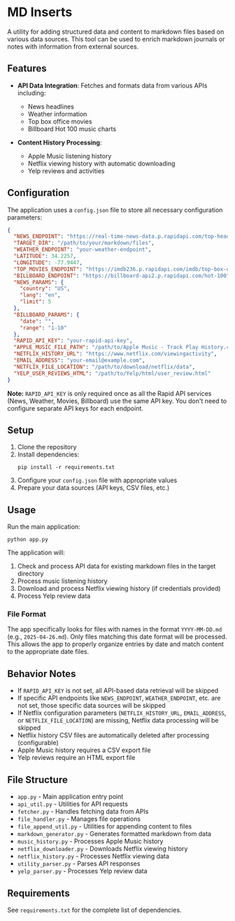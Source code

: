 # MD Inserts

A utility for adding structured data and content to markdown files based on various data sources. This tool can be used to enrich markdown journals or notes with information from external sources.

## Features

- **API Data Integration**: Fetches and formats data from various APIs including:

  - News headlines
  - Weather information
  - Top box office movies
  - Billboard Hot 100 music charts

- **Content History Processing**:
  - Apple Music listening history
  - Netflix viewing history with automatic downloading
  - Yelp reviews and activities

## Configuration

The application uses a `config.json` file to store all necessary configuration parameters:

```json
{
  "NEWS_ENDPOINT": "https://real-time-news-data.p.rapidapi.com/top-headlines",
  "TARGET_DIR": "/path/to/your/markdown/files",
  "WEATHER_ENDPOINT": "your-weather-endpoint",
  "LATITUDE": 34.2257,
  "LONGITUDE": -77.9447,
  "TOP_MOVIES_ENDPOINT": "https://imdb236.p.rapidapi.com/imdb/top-box-office",
  "BILLBOARD_ENDPOINT": "https://billboard-api2.p.rapidapi.com/hot-100",
  "NEWS_PARAMS": {
    "country": "US",
    "lang": "en",
    "limit": 5
  },
  "BILLBOARD_PARAMS": {
    "date": "",
    "range": "1-10"
  },
  "RAPID_API_KEY": "your-rapid-api-key",
  "APPLE_MUSIC_FILE_PATH": "/path/to/Apple Music - Track Play History.csv",
  "NETFLIX_HISTORY_URL": "https://www.netflix.com/viewingactivity",
  "EMAIL_ADDRESS": "your-email@example.com",
  "NETFLIX_FILE_LOCATION": "/path/to/download/netflix/data",
  "YELP_USER_REVIEWS_HTML": "/path/to/Yelp/html/user_review.html"
}
```

**Note:** `RAPID_API_KEY` is only required once as all the Rapid API services (News, Weather, Movies, Billboard) use the same API key. You don't need to configure separate API keys for each endpoint.

## Setup

1. Clone the repository
2. Install dependencies:
   ```
   pip install -r requirements.txt
   ```
3. Configure your `config.json` file with appropriate values
4. Prepare your data sources (API keys, CSV files, etc.)

## Usage

Run the main application:

```
python app.py
```

The application will:

1. Check and process API data for existing markdown files in the target directory
2. Process music listening history
3. Download and process Netflix viewing history (if credentials provided)
4. Process Yelp review data

### File Format

The app specifically looks for files with names in the format `YYYY-MM-DD.md` (e.g., `2025-04-26.md`). Only files matching this date format will be processed. This allows the app to properly organize entries by date and match content to the appropriate date files.

## Behavior Notes

- If `RAPID_API_KEY` is not set, all API-based data retrieval will be skipped
- If specific API endpoints like `NEWS_ENDPOINT`, `WEATHER_ENDPOINT`, etc. are not set, those specific data sources will be skipped
- If Netflix configuration parameters (`NETFLIX_HISTORY_URL`, `EMAIL_ADDRESS`, or `NETFLIX_FILE_LOCATION`) are missing, Netflix data processing will be skipped
- Netflix history CSV files are automatically deleted after processing (configurable)
- Apple Music history requires a CSV export file
- Yelp reviews require an HTML export file

## File Structure

- `app.py` - Main application entry point
- `api_util.py` - Utilities for API requests
- `fetcher.py` - Handles fetching data from APIs
- `file_handler.py` - Manages file operations
- `file_append_util.py` - Utilities for appending content to files
- `markdown_generator.py` - Generates formatted markdown from data
- `music_history.py` - Processes Apple Music history
- `netflix_downloader.py` - Downloads Netflix viewing history
- `netflix_history.py` - Processes Netflix viewing data
- `utility_parser.py` - Parses API responses
- `yelp_parser.py` - Processes Yelp review data

## Requirements

See `requirements.txt` for the complete list of dependencies.
